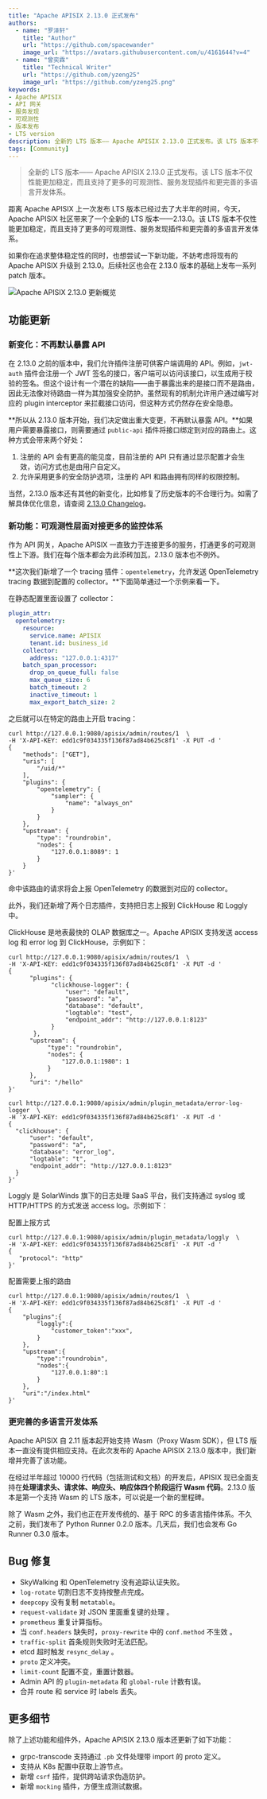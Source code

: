 ```yaml
---
title: "Apache APISIX 2.13.0 正式发布"
authors:
  - name: "罗泽轩"
    title: "Author"
    url: "https://github.com/spacewander"
    image_url: "https://avatars.githubusercontent.com/u/4161644?v=4"
  - name: "曾奕霖"
    title: "Technical Writer"
    url: "https://github.com/yzeng25"
    image_url: "https://github.com/yzeng25.png"
keywords: 
- Apache APISIX
- API 网关
- 服务发现
- 可观测性
- 版本发布
- LTS version
description: 全新的 LTS 版本—— Apache APISIX 2.13.0 正式发布。该 LTS 版本不仅性能更加稳定，而且支持了更多的可观测性、服务发现插件和更完善的多语言开发体系。
tags: [Community]
---
```


> 全新的 LTS 版本—— Apache APISIX 2.13.0 正式发布。该 LTS 版本不仅性能更加稳定，而且支持了更多的可观测性、服务发现插件和更完善的多语言开发体系。

<!--truncate-->

距离 Apache APISIX 上一次发布 LTS 版本已经过去了大半年的时间，今天，Apache APISIX 社区带来了一个全新的 LTS 版本——2.13.0。该 LTS 版本不仅性能更加稳定，而且支持了更多的可观测性、服务发现插件和更完善的多语言开发体系。

如果你在追求整体稳定性的同时，也想尝试一下新功能，不妨考虑将现有的 Apache APISIX 升级到 2.13.0。后续社区也会在 2.13.0 版本的基础上发布一系列 patch 版本。

![Apache APISIX 2.13.0 更新概览](https://static.apiseven.com/202108/1648439024629-e286bd1f-ce1d-424e-a4c0-7ded1ab3d17e.png)

## 功能更新

### 新变化：不再默认暴露 API

在 2.13.0 之前的版本中，我们允许插件注册可供客户端调用的 API。例如，`jwt-auth` 插件会注册一个 JWT 签名的接口，客户端可以访问该接口，以生成用于校验的签名。但这个设计有一个潜在的缺陷——由于暴露出来的是接口而不是路由，因此无法像对待路由一样为其加强安全防护。虽然现有的机制允许用户通过编写对应的 plugin interceptor 来拦截接口访问，但这种方式仍然存在安全隐患。

**所以从 2.13.0 版本开始，我们决定做出重大变更，不再默认暴露 API。**如果用户需要暴露接口，则需要通过 `public-api` 插件将接口绑定到对应的路由上。这种方式会带来两个好处：

1. 注册的 API 会有更高的能见度，目前注册的 API 只有通过显示配置才会生效，访问方式也是由用户自定义。
2. 允许采用更多的安全防护选项，注册的 API 和路由拥有同样的权限控制。

当然，2.13.0 版本还有其他的新变化，比如修复了历史版本的不合理行为。如需了解具体优化信息，请查阅 [2.13.0 Changelog](https://github.com/apache/apisix/blob/release/2.13/docs/zh/latest/CHANGELOG.md#2130)。

### 新功能：可观测性层面对接更多的监控体系

作为 API 网关，Apache APISIX 一直致力于连接更多的服务，打通更多的可观测性上下游。我们在每个版本都会为此添砖加瓦，2.13.0 版本也不例外。

**这次我们新增了一个 tracing 插件：`opentelemetry`，允许发送 OpenTelemetry tracing 数据到配置的 collector。**下面简单通过一个示例来看一下。

在静态配置里面设置了 collector：

```yaml
plugin_attr:
  opentelemetry:
    resource:
      service.name: APISIX
      tenant.id: business_id
    collector:
      address: "127.0.0.1:4317"
    batch_span_processor:
      drop_on_queue_full: false
      max_queue_size: 6
      batch_timeout: 2
      inactive_timeout: 1
      max_export_batch_size: 2
```

之后就可以在特定的路由上开启 tracing：

```shell
curl http://127.0.0.1:9080/apisix/admin/routes/1  \
-H 'X-API-KEY: edd1c9f034335f136f87ad84b625c8f1' -X PUT -d '
{
    "methods": ["GET"],
    "uris": [
        "/uid/*"
    ],
    "plugins": {
        "opentelemetry": {
            "sampler": {
                "name": "always_on"
            }
        }
    },
    "upstream": {
        "type": "roundrobin",
        "nodes": {
            "127.0.0.1:8089": 1
        }
    }
}'
```

命中该路由的请求将会上报 OpenTelemetry 的数据到对应的 collector。

此外，我们还新增了两个日志插件，支持把日志上报到 ClickHouse 和 Loggly 中。

ClickHouse 是地表最快的 OLAP 数据库之一。Apache APISIX 支持发送 access log 和 error log 到 ClickHouse，示例如下：

```shell
curl http://127.0.0.1:9080/apisix/admin/routes/1  \
-H 'X-API-KEY: edd1c9f034335f136f87ad84b625c8f1' -X PUT -d '
{
      "plugins": {
            "clickhouse-logger": {
                "user": "default",
                "password": "a",
                "database": "default",
                "logtable": "test",
                "endpoint_addr": "http://127.0.0.1:8123"
            }
       },
      "upstream": {
           "type": "roundrobin",
           "nodes": {
               "127.0.0.1:1980": 1
           }
      },
      "uri": "/hello"
}'
```

```shell
curl http://127.0.0.1:9080/apisix/admin/plugin_metadata/error-log-logger  \
-H 'X-API-KEY: edd1c9f034335f136f87ad84b625c8f1' -X PUT -d '
{
  "clickhouse": {
      "user": "default",
      "password": "a",
      "database": "error_log",
      "logtable": "t",
      "endpoint_addr": "http://127.0.0.1:8123"
  }
}'
```

Loggly 是 SolarWinds 旗下的日志处理 SaaS 平台，我们支持通过 syslog 或 HTTP/HTTPS 的方式发送 access log。示例如下：

配置上报方式

```shell
curl http://127.0.0.1:9080/apisix/admin/plugin_metadata/loggly  \
-H 'X-API-KEY: edd1c9f034335f136f87ad84b625c8f1' -X PUT -d '
{
   "protocol": "http"
}'
```

配置需要上报的路由

```shell
curl http://127.0.0.1:9080/apisix/admin/routes/1  \
-H 'X-API-KEY: edd1c9f034335f136f87ad84b625c8f1' -X PUT -d '
{
    "plugins":{
        "loggly":{
            "customer_token":"xxx",
        }
    },
    "upstream":{
        "type":"roundrobin",
        "nodes":{
            "127.0.0.1:80":1
        }
    },
    "uri":"/index.html"
}'
```

### 更完善的多语言开发体系

Apache APISIX 自 2.11 版本起开始支持 Wasm（Proxy Wasm SDK），但 LTS 版本一直没有提供相应支持。在此次发布的 Apache APISIX 2.13.0 版本中，我们新增并完善了该功能。

在经过半年超过 10000 行代码（包括测试和文档）的开发后，APISIX 现已全面支持在**处理请求头、请求体、响应头、响应体四个阶段运行 Wasm 代码**。2.13.0 版本是第一个支持 Wasm 的 LTS 版本，可以说是一个新的里程碑。

除了 Wasm 之外，我们也正在开发传统的、基于 RPC 的多语言插件体系。不久之前，我们发布了 Python Runner 0.2.0 版本。几天后，我们也会发布 Go Runner 0.3.0 版本。

## Bug 修复

- SkyWalking 和 OpenTelemetry 没有追踪认证失败。
- `log-rotate` 切割日志不支持按整点完成。
- `deepcopy` 没有复制 `metatable`。
- `request-validate` 对 JSON 里面重复键的处理 。
- `prometheus` 重复计算指标。
- 当 `conf.headers` 缺失时，`proxy-rewrite` 中的 `conf.method` 不生效 。
- `traffic-split` 首条规则失败时无法匹配。
- etcd 超时触发 `resync_delay` 。
- `proto` 定义冲突。
- `limit-count` 配置不变，重置计数器。
- Admin API 的 `plugin-metadata` 和 `global-rule` 计数有误。
- 合并 route 和 service 时 labels 丢失。

## 更多细节

除了上述功能和组件外，Apache APISIX 2.13.0 版本还更新了如下功能：

- grpc-transcode 支持通过 `.pb` 文件处理带 import 的 proto 定义。
- 支持从 K8s 配置中获取上游节点。
- 新增 `csrf` 插件，提供跨站请求伪造防护。
- 新增 `mocking` 插件，方便生成测试数据。
